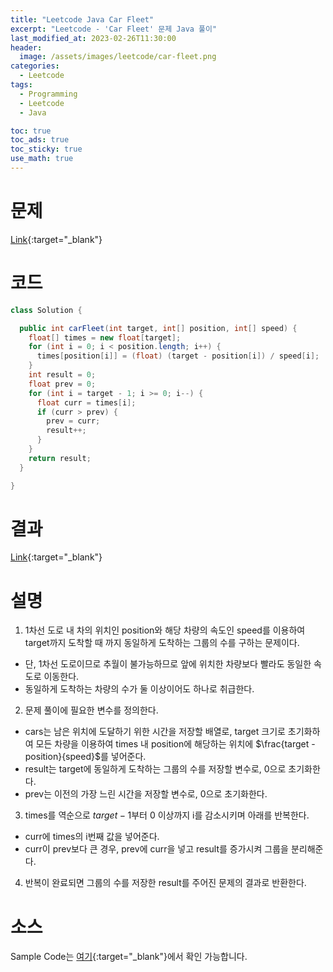 ```yaml
---
title: "Leetcode Java Car Fleet"
excerpt: "Leetcode - 'Car Fleet' 문제 Java 풀이"
last_modified_at: 2023-02-26T11:30:00
header:
  image: /assets/images/leetcode/car-fleet.png
categories:
  - Leetcode
tags:
  - Programming
  - Leetcode
  - Java

toc: true
toc_ads: true
toc_sticky: true
use_math: true
---
```

# 문제
[Link](https://leetcode.com/problems/car-fleet){:target="_blank"}

# 코드
```java
class Solution {

  public int carFleet(int target, int[] position, int[] speed) {
    float[] times = new float[target];
    for (int i = 0; i < position.length; i++) {
      times[position[i]] = (float) (target - position[i]) / speed[i];
    }
    int result = 0;
    float prev = 0;
    for (int i = target - 1; i >= 0; i--) {
      float curr = times[i];
      if (curr > prev) {
        prev = curr;
        result++;
      }
    }
    return result;
  }

}
```

# 결과
[Link](https://leetcode.com/problems/car-fleet/submissions/905015966/){:target="_blank"}

# 설명
1. 1차선 도로 내 차의 위치인 position와 해당 차량의 속도인 speed를 이용하여 target까지 도착할 때 까지 동일하게 도착하는 그룹의 수를 구하는 문제이다.
- 단, 1차선 도로이므로 추월이 불가능하므로 앞에 위치한 차량보다 빨라도 동일한 속도로 이동한다.
- 동일하게 도착하는 차량의 수가 둘 이상이어도 하나로 취급한다.

2. 문제 풀이에 필요한 변수를 정의한다.
- cars는 남은 위치에 도달하기 위한 시간을 저장할 배열로, target 크기로 초기화하여 모든 차량을 이용하여 times 내 position에 해당하는 위치에 $\frac{target - position}{speed}$를 넣어준다.
- result는 target에 동일하게 도착하는 그룹의 수를 저장할 변수로, 0으로 초기화한다.
- prev는 이전의 가장 느린 시간을 저장할 변수로, 0으로 초기화한다.

3. times를 역순으로 $target - 1$부터 0 이상까지 i를 감소시키며 아래를 반복한다.
- curr에 times의 i번째 값을 넣어준다.
- curr이 prev보다 큰 경우, prev에 curr을 넣고 result를 증가시켜 그룹을 분리해준다.

4. 반복이 완료되면 그룹의 수를 저장한 result를 주어진 문제의 결과로 반환한다.

# 소스
Sample Code는 [여기](https://github.com/GracefulSoul/leetcode/blob/master/src/main/java/gracefulsoul/problems/CarFleet.java){:target="_blank"}에서 확인 가능합니다.